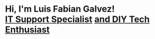 <h1>Hi, I'm Luis Fabian Galvez! <br/><a href="https://linkedin.com/in//luisfabian-g/">IT Support Specialist</a> <a href="https://www.github.com/lufagee/">and DIY Tech Enthusiast</h1>
